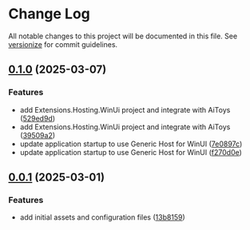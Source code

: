 # Change Log

All notable changes to this project will be documented in this file. See [versionize](https://github.com/versionize/versionize) for commit guidelines.

<a name="0.1.0"></a>
## [0.1.0](https://www.github.com/ggwozdz90/ai-toys/releases/tag/v0.1.0) (2025-03-07)

### Features

* add Extensions.Hosting.WinUi project and integrate with AiToys ([529ed9d](https://www.github.com/ggwozdz90/ai-toys/commit/529ed9ddb87436206858fd2c2d116d1b619f884d))
* add Extensions.Hosting.WinUi project and integrate with AiToys ([39509a2](https://www.github.com/ggwozdz90/ai-toys/commit/39509a2dad65b1e8af4635c3606dd443485ea12c))
* update application startup to use Generic Host for WinUI ([7e0897c](https://www.github.com/ggwozdz90/ai-toys/commit/7e0897ca720da1594c64a94422b2c6069b6c77e9))
* update application startup to use Generic Host for WinUI ([f270d0e](https://www.github.com/ggwozdz90/ai-toys/commit/f270d0e2755f194ffb38011ed492f26d4615ebce))

<a name="0.0.1"></a>
## [0.0.1](https://www.github.com/ggwozdz90/ai-toys/releases/tag/v0.0.1) (2025-03-01)

### Features

* add initial assets and configuration files ([13b8159](https://www.github.com/ggwozdz90/ai-toys/commit/13b81597b0b817e9df62e97427dbe3e7a7bd65e3))

